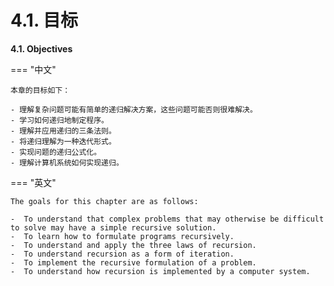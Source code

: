 # 4.1. 目标

**4.1. Objectives**

=== "中文"
    
    本章的目标如下：
    
    - 理解复杂问题可能有简单的递归解决方案，这些问题可能否则很难解决。
    - 学习如何递归地制定程序。
    - 理解并应用递归的三条法则。
    - 将递归理解为一种迭代形式。
    - 实现问题的递归公式化。
    - 理解计算机系统如何实现递归。

=== "英文"
    
    The goals for this chapter are as follows:
    
    -  To understand that complex problems that may otherwise be difficult to solve may have a simple recursive solution.
    -  To learn how to formulate programs recursively.
    -  To understand and apply the three laws of recursion.
    -  To understand recursion as a form of iteration.
    -  To implement the recursive formulation of a problem.
    -  To understand how recursion is implemented by a computer system.